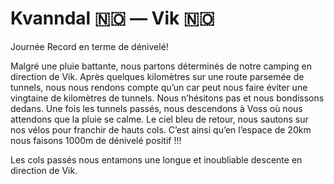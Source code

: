 # Kvanndal :norway: — Vik :norway:

<!-- 83km / 2745m+ / 2749m- -->

Journée Record en terme de dénivelé! 

Malgré une pluie battante, nous partons déterminés de notre camping en direction de Vik. Après quelques kilomètres sur une route parsemée de tunnels, nous nous rendons compte qu’un car peut nous faire éviter une vingtaine de kilomètres de tunnels. Nous n’hésitons pas et nous bondissons dedans. Une fois les tunnels passés, nous descendons à Voss où nous attendons que la pluie se calme. Le ciel bleu de retour, nous sautons sur nos vélos pour franchir de hauts cols. C’est ainsi qu’en l’espace de 20km nous faisons 1000m de dénivelé positif !!!

Les cols passés nous entamons une longue et inoubliable descente en direction de Vik.

